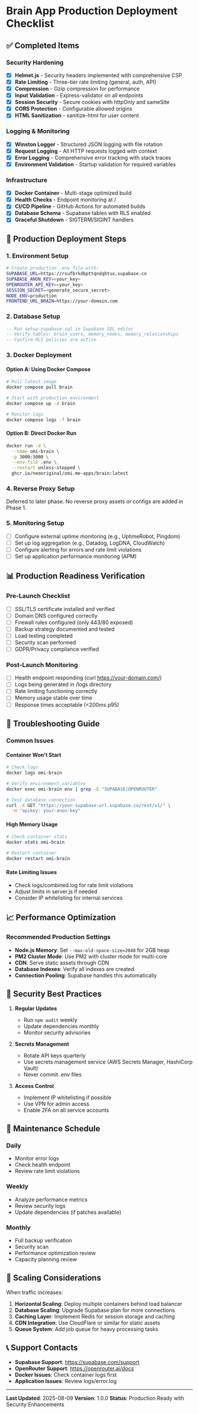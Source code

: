 # Brain App Production Deployment Checklist

## ✅ Completed Items

### Security Hardening
- [x] **Helmet.js** - Security headers implemented with comprehensive CSP
- [x] **Rate Limiting** - Three-tier rate limiting (general, auth, API)
- [x] **Compression** - Gzip compression for performance
- [x] **Input Validation** - Express-validator on all endpoints
- [x] **Session Security** - Secure cookies with httpOnly and sameSite
- [x] **CORS Protection** - Configurable allowed origins
- [x] **HTML Sanitization** - sanitize-html for user content

### Logging & Monitoring
- [x] **Winston Logger** - Structured JSON logging with file rotation
- [x] **Request Logging** - All HTTP requests logged with context
- [x] **Error Logging** - Comprehensive error tracking with stack traces
- [x] **Environment Validation** - Startup validation for required variables

### Infrastructure
- [x] **Docker Container** - Multi-stage optimized build
- [x] **Health Checks** - Endpoint monitoring at /
- [x] **CI/CD Pipeline** - GitHub Actions for automated builds
- [x] **Database Schema** - Supabase tables with RLS enabled
- [x] **Graceful Shutdown** - SIGTERM/SIGINT handlers

## 🔧 Production Deployment Steps

### 1. Environment Setup
```bash
# Create production .env file with:
SUPABASE_URL=https://rsufbrkdbpttqndqhtux.supabase.co
SUPABASE_ANON_KEY=<your_key>
OPENROUTER_API_KEY=<your_key>
SESSION_SECRET=<generate_secure_secret>
NODE_ENV=production
FRONTEND_URL_BRAIN=https://your-domain.com
```

### 2. Database Setup
```sql
-- Run setup-supabase.sql in Supabase SQL editor
-- Verify tables: brain_users, memory_nodes, memory_relationships
-- Confirm RLS policies are active
```

### 3. Docker Deployment

#### Option A: Using Docker Compose
```bash
# Pull latest image
docker compose pull brain

# Start with production environment
docker compose up -d brain

# Monitor logs
docker compose logs -f brain
```

#### Option B: Direct Docker Run
```bash
docker run -d \
  --name omi-brain \
  -p 3000:3000 \
  --env-file .env \
  --restart unless-stopped \
  ghcr.io/neooriginal/omi.me-apps/brain:latest
```

### 4. Reverse Proxy Setup
Deferred to later phase. No reverse proxy assets or configs are added in Phase 1.

### 5. Monitoring Setup
- [ ] Configure external uptime monitoring (e.g., UptimeRobot, Pingdom)
- [ ] Set up log aggregation (e.g., Datadog, LogDNA, CloudWatch)
- [ ] Configure alerting for errors and rate limit violations
- [ ] Set up application performance monitoring (APM)

## 📊 Production Readiness Verification

### Pre-Launch Checklist
- [ ] SSL/TLS certificate installed and verified
- [ ] Domain DNS configured correctly
- [ ] Firewall rules configured (only 443/80 exposed)
- [ ] Backup strategy documented and tested
- [ ] Load testing completed
- [ ] Security scan performed
- [ ] GDPR/Privacy compliance verified

### Post-Launch Monitoring
- [ ] Health endpoint responding (curl https://your-domain.com/)
- [ ] Logs being generated in /logs directory
- [ ] Rate limiting functioning correctly
- [ ] Memory usage stable over time
- [ ] Response times acceptable (<200ms p95)

## 🚨 Troubleshooting Guide

### Common Issues

#### Container Won't Start
```bash
# Check logs
docker logs omi-brain

# Verify environment variables
docker exec omi-brain env | grep -E "SUPABASE|OPENROUTER"

# Test database connection
curl -X GET "https://your-supabase-url.supabase.co/rest/v1/" \
  -H "apikey: your-anon-key"
```

#### High Memory Usage
```bash
# Check container stats
docker stats omi-brain

# Restart container
docker restart omi-brain
```

#### Rate Limiting Issues
- Check logs/combined.log for rate limit violations
- Adjust limits in server.js if needed
- Consider IP whitelisting for internal services

## 📈 Performance Optimization

### Recommended Production Settings
- **Node.js Memory**: Set `--max-old-space-size=2048` for 2GB heap
- **PM2 Cluster Mode**: Use PM2 with cluster mode for multi-core
- **CDN**: Serve static assets through CDN
- **Database Indexes**: Verify all indexes are created
- **Connection Pooling**: Supabase handles this automatically

## 🔐 Security Best Practices

1. **Regular Updates**
   - Run `npm audit` weekly
   - Update dependencies monthly
   - Monitor security advisories

2. **Secrets Management**
   - Rotate API keys quarterly
   - Use secrets management service (AWS Secrets Manager, HashiCorp Vault)
   - Never commit .env files

3. **Access Control**
   - Implement IP whitelisting if possible
   - Use VPN for admin access
   - Enable 2FA on all service accounts

## 📝 Maintenance Schedule

### Daily
- Monitor error logs
- Check health endpoint
- Review rate limit violations

### Weekly
- Analyze performance metrics
- Review security logs
- Update dependencies (if patches available)

### Monthly
- Full backup verification
- Security scan
- Performance optimization review
- Capacity planning review

## 🚀 Scaling Considerations

When traffic increases:
1. **Horizontal Scaling**: Deploy multiple containers behind load balancer
2. **Database Scaling**: Upgrade Supabase plan for more connections
3. **Caching Layer**: Implement Redis for session storage and caching
4. **CDN Integration**: Use CloudFlare or similar for static assets
5. **Queue System**: Add job queue for heavy processing tasks

## 📞 Support Contacts

- **Supabase Support**: https://supabase.com/support
- **OpenRouter Support**: https://openrouter.ai/docs
- **Docker Issues**: Check container logs first
- **Application Issues**: Review logs/error.log

---

**Last Updated**: 2025-08-09
**Version**: 1.0.0
**Status**: Production Ready with Security Enhancements